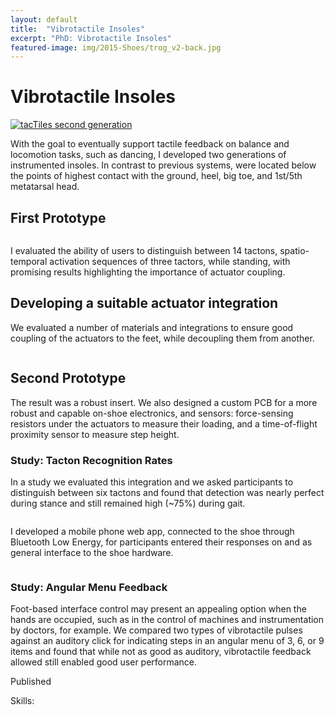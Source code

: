 ```yaml
---
layout: default
title:  "Vibrotactile Insoles"
excerpt: "PhD: Vibrotactile Insoles"
featured-image: img/2015-Shoes/trog_v2-back.jpg
---
```


<h1>Vibrotactile Insoles</h1>
<p>
<span class="image left"><a href="img/2015-Shoes/trog_v2_front-small.jpg"><img src="img/2015-Shoes/trog_v2_front-small.jpg" alt="tacTiles second generation" /></a></span>

With the goal to eventually support tactile feedback on balance and locomotion tasks, such as dancing, I developed two generations of instrumented insoles. 
In contrast to previous systems, were located below the points of highest contact with the ground, heel, big toe, and 1st/5th metatarsal head. 

<h2>First Prototype</h2>
<div class="box alt">
	<div class="row uniform">
		<div class="5u"><span class="image fit"><a href="img/2015-Shoes/trog-small.jpg"><img src="img/2015-Shoes/trog-small.jpg" alt="" /></a></span></div>
		<div class="2u"><span class="image fit"><a href="img/2015-Shoes/haptic_croc.jpg"><img src="img/2015-Shoes/haptic_croc.jpg" alt="" /></a></span></div>
		<div class="5u$"><span class="image fit"><a href="img/2015-Shoes/pilot_compact.png"><img src="img/2015-Shoes/pilot_compact.png" alt="" /></a></span></div>
	</div>
</div>

</p>

I evaluated the ability of users to distinguish between 14 tactons, spatio-temporal activation sequences of three tactors, while standing, with promising results highlighting the importance of actuator coupling.

<h2>Developing a suitable actuator integration</h2>

We evaluated a number of materials and integrations to ensure good coupling of the actuators to the feet, while decoupling them from another. 

<div class="box alt">
	<div class="row uniform">
		<div class="3u"><span class="image fit"><a href="img/2015-Shoes/silicon_samples.jpg"><img src="img/2015-Shoes/silicon_samples.jpg" alt="" /></a></span></div>
		<div class="3u"><span class="image fit"><a href="img/2015-Shoes/vibtest.jpg"><img src="img/2015-Shoes/vibtest.jpg" alt="" /></a></span></div>
		<div class="3u"><span class="image fit"><a href="img/2015-Shoes/troggendock-side.jpg"><img src="img/2015-Shoes/troggendock-side.jpg" alt="" /></a></span></div>
		<div class="3u$"><span class="image fit"><a href="img/2015-Shoes/troggendock-module-pink2.jpg"><img src="img/2015-Shoes/troggendock-module-pink2.jpg" alt="" /></a></span></div>
	</div>
</div>

<h2>Second Prototype</h2>
The result was a robust insert. We also designed a custom PCB for a more robust and capable on-shoe electronics, and sensors: force-sensing resistors under the actuators to measure their loading, and a time-of-flight proximity sensor to measure step height.

<div class="box alt">
	<div class="row uniform">
		<div class="3u"><span class="image fit"><a href="img/2015-Shoes/tn-200.jpg"><img src="img/2015-Shoes/tn-200.jpg" alt="" /></a></span></div>
		<div class="3u"><span class="image fit"><a href="img/2015-Shoes/trog_v2_front-small.jpg"><img src="img/2015-Shoes/trog_v2_front-small.jpg" alt="" /></a></span></div>
		<div class="3u"><span class="image fit"><a href="img/2015-Shoes/trog_v2-back.jpg"><img src="img/2015-Shoes/trog_v2-back.jpg" alt="" /></a></span></div>
		<div class="3u$"><span class="image fit"><a href="img/2015-Shoes/DSCF1462-shoetronics-populated-crop-small.jpg"><img src="img/2015-Shoes/DSCF1462-shoetronics-populated-crop-small.jpg" alt="" /></a></span></div>
	</div>
</div>

<h3>Study: Tacton Recognition Rates</h3>

In a study we evaluated this integration and we asked participants to distinguish between six tactons and found that detection was nearly perfect during stance and still remained high (~75%) during gait.

<div class="box alt">
	<div class="row uniform">
		<div class="1u"><span class="image fit"><a href="img/2015-Shoes/trog_v2_sole-letters.jpg"><img src="img/2015-Shoes/trog_v2_sole-letters.jpg" alt="" /></a></span></div>
		<div class="4u"><span class="image fit"><a href="img/2015-Shoes/patterns_3x2-lines.png"><img src="img/2015-Shoes/patterns_3x2-lines.png" alt="" /></a></span></div>
		<div class="2u"><span class="image fit"><a href="img/2015-Shoes/recognition_total.png"><img src="img/2015-Shoes/recognition_total.png" alt="" /></a></span></div>
		<div class="4u$"><span class="image fit"><a href="img/2015-Shoes/recognition_patterns_total.png"><img src="img/2015-Shoes/recognition_patterns_total.png" alt="" /></a></span></div>
	</div>
</div>

I developed a mobile phone web app, connected to the shoe through Bluetooth Low Energy, for participants entered their responses on and as general interface to the shoe hardware.

<div class="box alt">
	<div class="row uniform">
		<div class="2u"><span class="image fit"><a href="img/2015-Shoes/app_connect.png"><img src="img/2015-Shoes/app_connect.png" alt="" /></a></span></div>
		<div class="2u"><span class="image fit"><a href="img/2015-Shoes/app_pressure.png"><img src="img/2015-Shoes/app_pressure.png" alt="" /></a></span></div>
		<div class="2u"><span class="image fit"><a href="img/2015-Shoes/app_choice.png"><img src="img/2015-Shoes/app_choice.png" alt="" /></a></span></div>
		<div class="2u"><span class="image fit"><a href="img/2015-Shoes/app_notice.png"><img src="img/2015-Shoes/app_notice.png" alt="" /></a></span></div>
		<div class="2u$"><span class="image fit"><a href="img/2015-Shoes/app_hapticman.png"><img src="img/2015-Shoes/app_hapticman.png" alt="" /></a></span></div>
	</div>
</div>

<h3>Study: Angular Menu Feedback</h3>
Foot-based interface control may present an appealing option when the hands are occupied, such as in the control of machines and instrumentation by doctors, for example. We compared two types of vibrotactile pulses against an auditory click for indicating steps in an angular menu of 3, 6, or 9 items and found that while not as good as auditory, vibrotactile feedback allowed still enabled good user performance.


<div class="box alt">
	<div class="row uniform">
		<div class="6u"><span class="image fit"><a href="img/2015-Shoes/jan_menue_final_171023.png"><img src="img/2015-Shoes/jan_menue_final_171023.png" alt="" /></a></span></div>
		<div class="6u$"><span class="image fit"><a href="img/2015-Shoes/attempts.png"><img src="img/2015-Shoes/attempts.png" alt="" /></a></span></div>
	</div>
</div>

Published <a href=""></a>

Skills: 
